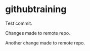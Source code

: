 # githubtraining

Test commit. 

Changes made to remote repo. 

Another change made to remote repo. 
